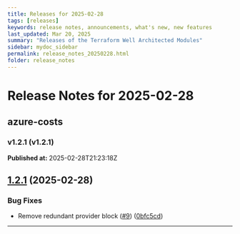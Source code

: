 ```yaml
---
title: Releases for 2025-02-28
tags: [releases]
keywords: release notes, announcements, what's new, new features
last_updated: Mar 20, 2025
summary: "Releases of the Terraform Well Architected Modules"
sidebar: mydoc_sidebar
permalink: release_notes_20250228.html
folder: release_notes
---
```


# Release Notes for 2025-02-28

## azure-costs
### v1.2.1 (v1.2.1)
**Published at:** 2025-02-28T21:23:18Z

## [1.2.1](https://github.com/CloudNationHQ/terraform-azure-costs/compare/v1.2.0...v1.2.1) (2025-02-28)


### Bug Fixes

* Remove redundant provider block ([#9](https://github.com/CloudNationHQ/terraform-azure-costs/issues/9)) ([0bfc5cd](https://github.com/CloudNationHQ/terraform-azure-costs/commit/0bfc5cdff82dd5a32780b3bdfcf159974b55eba7))

---

